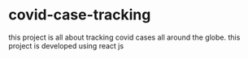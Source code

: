 # covid-case-tracking
this project is all about tracking covid cases all around the globe. this project is developed using react js
